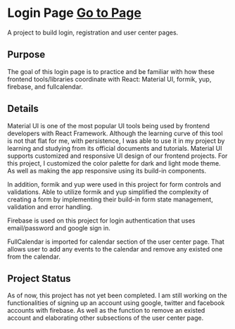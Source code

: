 # Login Page [Go to Page](https://eleen-228.github.io/Registration_Login_UserCenter_Pages/)

A project to build login, registration and user center pages.

## Purpose

The goal of this login page is to practice and be familiar with how these frontend tools/libraries coordinate with React: Material UI, formik, yup, firebase, and fullcalendar.

## Details

Material UI is one of the most popular UI tools being used by frontend developers with React Framework. Although the learning curve of this tool is not that flat for me, with persistence, I was able to use it in my project by learning and studying from its official documents and tutorials. Material UI supports customized and responsive UI design of our frontend projects. For this project, I customized the color palette for dark and light mode theme. As well as making the app responsive using its build-in components.

In addition, formik and yup were used in this project for form controls and validations. Able to utilize formik and yup simplified the complexity of creating a form by implementing their build-in form state management, validation and error handling.

Firebase is used on this project for login authentication that uses email/password and google sign in.

FullCalendar is imported for calendar section of the user center page. That allows user to add any events to the calendar and remove any existed one from the calendar.

## Project Status

As of now, this project has not yet been completed. I am still working on the functionalities of signing up an account using google, twitter and facebook accounts with firebase. As well as the function to remove an existed account and elaborating other subsections of the user center page.
